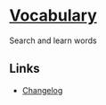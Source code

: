 # [Vocabulary](https://t1xx1.github.io/Vocabulary)

Search and learn words

## Links
- [Changelog](CHANGELOG.md)